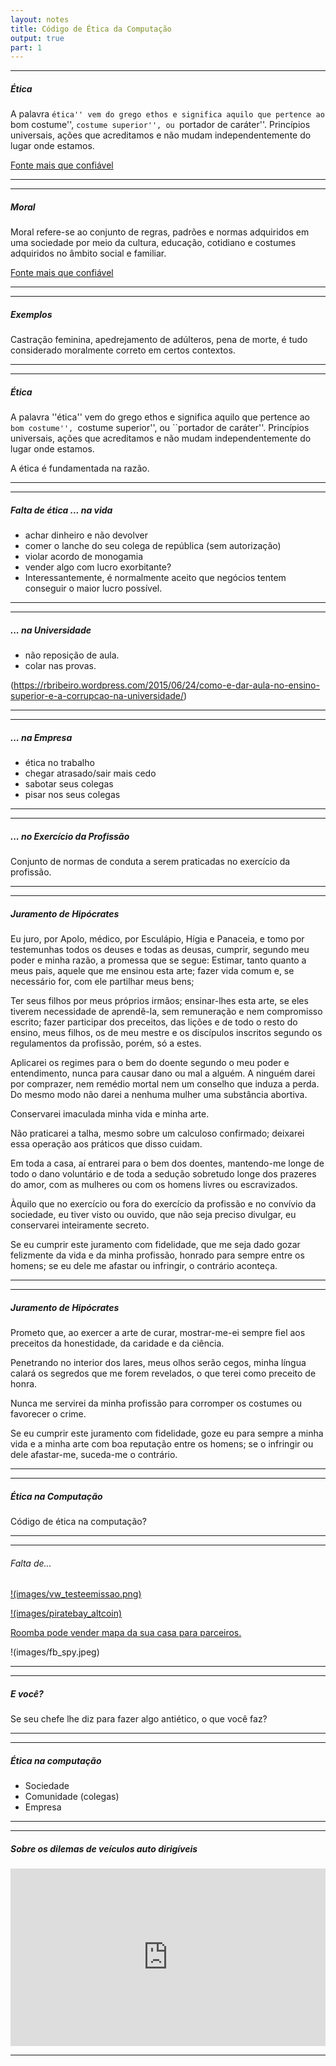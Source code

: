```yaml
---
layout: notes
title: Código de Ética da Computação
output: true
part: 1
---
```



---
##### Ética

A palavra ``ética'' vem do grego ethos e significa aquilo que pertence ao ``bom costume'', ``costume superior'', ou ``portador de caráter''. 
Princípios universais, ações que acreditamos e não mudam independentemente do lugar onde estamos.

[Fonte mais que confiável](https://pt.wikipedia.org/wiki/Ética)

---


---
##### Moral

Moral refere-se ao conjunto de regras, padrões e normas adquiridos em uma sociedade por meio da cultura, educação, cotidiano e costumes adquiridos no âmbito social e familiar.

[Fonte mais que confiável](https://pt.wikipedia.org/wiki/Moral)

---

---
##### Exemplos

Castração feminina, apedrejamento de adúlteros, pena de morte, é tudo considerado moralmente correto em certos contextos.

---


---
##### Ética
A palavra ''ética'' vem do grego ethos e significa aquilo que pertence ao ``bom costume'', ``costume superior'', ou ``portador de caráter''. 
Princípios universais, ações que acreditamos e não mudam independentemente do lugar onde estamos.

A ética é fundamentada na razão.

---


---
##### Falta de ética ... na vida

* achar dinheiro e não devolver
* comer o lanche do seu colega de república (sem autorização)
* violar acordo de monogamia
* vender algo com lucro exorbitante? 
* Interessantemente, é normalmente aceito que negócios tentem conseguir o maior lucro possível.

---


---
##### ... na Universidade

* não reposição de aula.
* colar nas provas.	

(https://rbribeiro.wordpress.com/2015/06/24/como-e-dar-aula-no-ensino-superior-e-a-corrupcao-na-universidade/)

---


---
##### ... na Empresa

* ética no trabalho
* chegar atrasado/sair mais cedo
* sabotar seus colegas
* pisar nos seus colegas

---


---
##### ... no Exercício da Profissão

Conjunto de normas de conduta a serem praticadas no exercício da profissão.

---


---
##### Juramento de Hipócrates

Eu juro, por Apolo, médico, por Esculápio, Hígia e Panaceia, e tomo por testemunhas todos os deuses e todas as deusas, cumprir, segundo meu poder e minha razão, a promessa que se segue:
Estimar, tanto quanto a meus pais, aquele que me ensinou esta arte; fazer vida comum e, se necessário for, com ele partilhar meus bens;

Ter seus filhos por meus próprios irmãos; ensinar-lhes esta arte, se eles tiverem necessidade de aprendê-la, sem remuneração e nem compromisso escrito; fazer participar dos preceitos, das lições e de todo o resto do ensino, meus filhos, os de meu mestre e os discípulos inscritos segundo os regulamentos da profissão, porém, só a estes.

Aplicarei os regimes para o bem do doente segundo o meu poder e entendimento, nunca para causar dano ou mal a alguém. A ninguém darei por comprazer, nem remédio mortal nem um conselho que induza a perda. Do mesmo modo não darei a nenhuma mulher uma substância abortiva.

Conservarei imaculada minha vida e minha arte.

Não praticarei a talha, mesmo sobre um calculoso confirmado; deixarei essa operação aos práticos que disso cuidam.

Em toda a casa, aí entrarei para o bem dos doentes, mantendo-me longe de todo o dano voluntário e de toda a sedução sobretudo longe dos prazeres do amor, com as mulheres ou com os homens livres ou escravizados.

Àquilo que no exercício ou fora do exercício da profissão e no convívio da sociedade, eu tiver visto ou ouvido, que não seja preciso divulgar, eu conservarei inteiramente secreto.

Se eu cumprir este juramento com fidelidade, que me seja dado gozar felizmente da vida e da minha profissão, honrado para sempre entre os homens; se eu dele me afastar ou infringir, o contrário aconteça.

---


---
##### Juramento de Hipócrates

Prometo que, ao exercer a arte de curar, mostrar-me-ei sempre fiel aos preceitos da honestidade, da caridade e da ciência.

Penetrando no interior dos lares, meus olhos serão cegos, minha língua calará os segredos que me forem revelados, o que terei como preceito de honra.

Nunca me servirei da minha profissão para corromper os costumes ou favorecer o crime.

Se eu cumprir este juramento com fidelidade, goze eu para sempre a minha vida e a minha arte com boa reputação entre os homens; se o infringir ou dele afastar-me, suceda-me o contrário.

---


---
##### Ética na Computação

Código de ética na computação?

---



---
###### Falta de...

[!(images/vw_testeemissao.png)](https://www.scientificamerican.com/article/volkswagen-uses-software-to-fool-epa-pollution-tests/)

[!(images/piratebay_altcoin)](https://torrentfreak.com/the-pirate-bay-website-runs-a-cryptocurrency-miner-170916/)

[Roomba pode vender mapa da sua casa para parceiros.](https://gizmodo.com/roombas-next-big-step-is-selling-maps-of-your-home-to-t-1797187829)

!(images/fb_spy.jpeg)

---


---
##### E você?

Se seu chefe lhe diz para fazer algo antiético, o que você faz?

---


---
##### Ética na computação

* Sociedade
* Comunidade (colegas)
* Empresa

---


---
##### Sobre os dilemas de veículos auto dirigíveis

<div style="max-width:854px"><div style="position:relative;height:0;padding-bottom:56.25%"><iframe src="https://embed.ted.com/talks/patrick_lin_the_ethical_dilemma_of_self_driving_cars" width="854" height="480" style="position:absolute;left:0;top:0;width:100%;height:100%" frameborder="0" scrolling="no" allowfullscreen></iframe></div></div>

---
